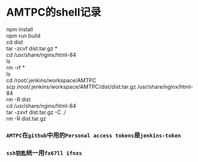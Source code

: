 # AMTPC的shell记录

npm install  
npm run build  
cd dist  
tar -zcvf dist.tar.gz *  
cd /usr/share/nginx/html-84  
ls  
rm -rf *  
ls  
cd /root/.jenkins/workspace/AMTPC  
scp /root/.jenkins/workspace/AMTPC/dist/dist.tar.gz /usr/share/nginx/html-84  
rm -R dist  
cd /usr/share/nginx/html-84  
tar -zxvf dist.tar.gz -C ./  
rm -R dist.tar.gz  


### `AMTPC`在`github`中用的`Personal access tokens`是`jenkins-token`  
### `ssh钥匙`统一用`fx67ll ifnxs`  